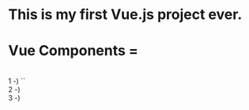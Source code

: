 # This is my first Vue.js project ever. 

# Vue Components =
 <br/>
1 -) `<template>`Html Code`</template>`
 <br/>
2 -) <script>JavaScript Code</script>
 <br/>
3 -) <style>Css Code</style>
